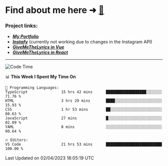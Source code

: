 # Find about me here ➜ [🧑](https://pauabella.dev)

### Project links:
- ***[My Portfolio](https://pauabella.dev)***
- ***[Instafy](https://instafy.me)*** (currently not working due to changes in the Instagram API)
- ***[GiveMeTheLyrics in Vue](https://lyrics.pauabella.dev)***
- ***[GiveMeTheLyrics in React](https://pauabella.dev/GiveMeTheLyrics)***

---
<!--START_SECTION:waka-->
![Code Time](http://img.shields.io/badge/Code%20Time-2%2C054%20hrs%2046%20mins-blue)

📊 **This Week I Spent My Time On** 

```text
💬 Programming Languages: 
TypeScript               15 hrs 42 mins      ██████████████████░░░░░░░   71.76 % 
HTML                     3 hrs 29 mins       ████░░░░░░░░░░░░░░░░░░░░░   15.93 % 
CSS                      1 hr 53 mins        ██░░░░░░░░░░░░░░░░░░░░░░░   08.63 % 
JavaScript               27 mins             █░░░░░░░░░░░░░░░░░░░░░░░░   02.09 % 
YAML                     8 mins              ░░░░░░░░░░░░░░░░░░░░░░░░░   00.64 % 

🔥 Editors: 
VS Code                  21 hrs 53 mins      █████████████████████████   100.00 % 
```


 Last Updated on 02/04/2023 18:05:19 UTC
<!--END_SECTION:waka-->
